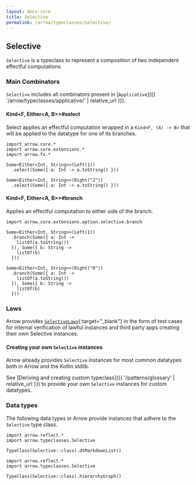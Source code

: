 ```yaml
---
layout: docs-core
title: Selective
permalink: /arrow/typeclasses/selective/
---
```


## Selective




`Selective` is a typeclass to represent a composition of two independent effectful computations.

### Main Combinators

`Selective` includes all combinators present in [`Applicative`]({{ '/arrow/typeclasses/applicative/' | relative_url }}).

#### Kind<F, Either<A, B>>#select

Select applies an effectful computation wrapped in a `Kind<F, (A) -> B>` that will be applied to the datatype for one of its branches.

```kotlin:ank
import arrow.core.*
import arrow.core.extensions.*
import arrow.fx.*

Some<Either<Int, String>>(Left(1))
  .select(Some({ a: Int -> a.toString() }))
```

```kotlin:ank
Some<Either<Int, String>>(Right("2"))
  .select(Some({ a: Int -> a.toString() }))
```

#### Kind<F, Either<A, B>>#branch

Applies an effectful computation to either side of the branch.

```kotlin:ank
import arrow.core.extensions.option.selective.branch

Some<Either<Int, String>>(Left(1))
  .branch(Some({ a: Int ->
    listOf(a.toString())
  }), Some({ b: String ->
    listOf(b)
  }))
```

```kotlin:ank
Some<Either<Int, String>>(Right("0"))
  .branch(Some({ a: Int ->
    listOf(a.toString())
  }), Some({ b: String ->
    listOf(b)
  }))
```

### Laws

Arrow provides [`SelectiveLaws`][selective_law_source]{:target="_blank"} in the form of test cases for internal verification of lawful instances and third party apps creating their own Selective instances.

#### Creating your own `Selective` instances

Arrow already provides `Selective` instances for most common datatypes both in Arrow and the Kotlin stdlib.

See [Deriving and creating custom typeclass]({{ '/patterns/glossary' | relative_url }}) to provide your own `Selective` instances for custom datatypes.

### Data types

The following data types in Arrow provide instances that adhere to the `Selective` type class.

```kotlin:ank:replace
import arrow.reflect.*
import arrow.typeclasses.Selective

TypeClass(Selective::class).dtMarkdownList()
```

<canvas id="hierarchy-diagram" style="margin-top:120px"></canvas>

<script>
  drawNomNomlDiagram('hierarchy-diagram', 'selective.nomnol')
</script>

```kotlin:ank:outFile(selective.nomnol)
import arrow.reflect.*
import arrow.typeclasses.Selective

TypeClass(Selective::class).hierarchyGraph()
```

[selective_law_source]: https://github.com/arrow-kt/arrow/blob/master/modules/core/arrow-test/src/main/kotlin/arrow/test/laws/SelectiveLaws.kt
